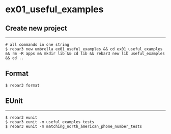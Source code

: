 ex01_useful_examples
=====

## Create new project

----	
	
	# all commands in one string
	$ rebar3 new umbrella ex01_useful_examples && cd ex01_useful_examples && rm -R apps && mkdir lib && cd lib && rebar3 new lib useful_examples && cd ..
	
## Format
	$ rebar3 format
	
## EUnit
-----
	$ rebar3 eunit
	$ rebar3 eunit -m useful_examples_tests
	$ rebar3 eunit -m matching_north_american_phone_number_tests